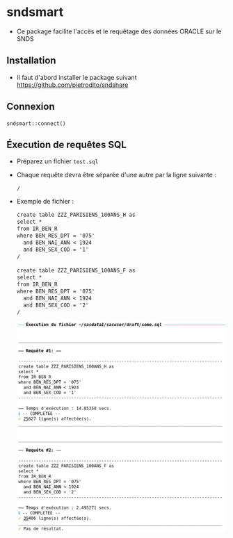 # sndsmart

+ Ce package facilite l'accès et le requêtage des données ORACLE sur le SNDS

## Installation
+ Il faut d'abord installer le package suivant https://github.com/pietrodito/sndshare

## Connexion
```
sndsmart::connect()
```

## Éxecution de requêtes SQL
+ Préparez un fichier `test.sql`
+ Chaque requête devra être séparée d'une autre par la ligne suivante :
    ```
    /
    ```
+ Exemple de fichier :
    ```{sql}
    create table ZZZ_PARISIENS_100ANS_H as
    select *
    from IR_BEN_R
    where BEN_RES_DPT = '075'
      and BEN_NAI_ANN < 1924
      and BEN_SEX_COD = '1'
    /

    create table ZZZ_PARISIENS_100ANS_F as
    select *
    from IR_BEN_R
    where BEN_RES_DPT = '075'
      and BEN_NAI_ANN < 1924
      and BEN_SEX_COD = '2'
    /
    ```

    <p align="center">
          <img alt="résultat après éxecution des requêtes"
               src="./README_images/résultat_après_éxecution_des_requêtes.PNG"/>
    </p>
